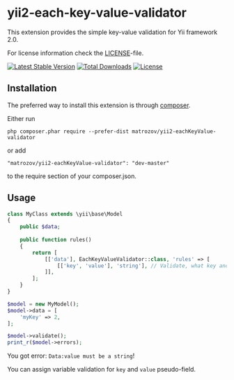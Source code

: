# yii2-each-key-value-validator
This extension provides the simple key-value validation for Yii framework 2.0.

For license information check the [LICENSE](LICENSE.md)-file.

[![Latest Stable Version](https://poser.pugx.org/matrozov/yii2-eachKeyValue-validator/v/stable.png)](https://packagist.org/packages/matrozov/yii2-eachKeyValue-validator)
[![Total Downloads](https://poser.pugx.org/matrozov/yii2-eachKeyValue-validator/downloads.png)](https://packagist.org/packages/matrozov/yii2-eachKeyValue-validator)
[![License](https://poser.pugx.org/matrozov/yii2-eachKeyValue-validator/license)](https://packagist.org/packages/matrozov/yii2-eachKeyValue-validator)

## Installation

The preferred way to install this extension is through [composer](http://getcomposer.org/download/).

Either run
```
php composer.phar require --prefer-dist matrozov/yii2-eachKeyValue-validator
```

or add

```
"matrozov/yii2-eachKeyValue-validator": "dev-master"
```

to the require section of your composer.json.

## Usage


```php
class MyClass extends \yii\base\Model
{
    public $data;
    
    public function rules()
    {
        return [
            [['data'], EachKeyValueValidator::class, 'rules' => [
                [['key', 'value'], 'string'], // Validate, what key and value must be string.
            ]],
        ];
    }
}

$model = new MyModel();
$model->data = [
    'myKey' => 2,
];

$model->validate();
print_r($model->errors);
```
You got error: `Data:value must be a string`!

You can assign variable validation for `key` and `value` pseudo-field.
